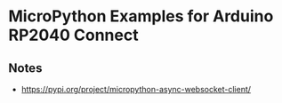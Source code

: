 # MicroPython Examples for Arduino RP2040 Connect

## Notes

* https://pypi.org/project/micropython-async-websocket-client/